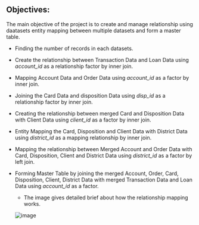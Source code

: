 ## Objectives:
The main objective of the project is to create and manage relationship using daatasets entity mapping between multiple datasets and form a master table.
 * Finding the number of records in each datasets.
 * Create the relationship between Transaction Data and Loan Data using *account_id* as a relationship factor by inner join.
 * Mapping Account Data and Order Data using *account_id* as a factor by inner join.
 * Joining the Card Data and disposition Data using *disp_id* as a relationship factor by inner join.
 * Creating the relationship between merged Card and Disposition Data with Client Data using *client_id* as a factor by inner join.
 * Entity Mapping the Card, Disposition and Client Data with District Data using *district_id* as a mapping relationship by inner join.
 * Mapping the relationship between Merged Account and Order Data with Card, Disposition, Client and District Data using *district_id* as a factor by left join.
 * Forming Master Table by joining the merged Account, Order, Card, Disposition, Client, District Data with merged Transaction Data and Loan Data using *account_id* as a factor.


   - The image gives detailed brief about how the relationship mapping works.

   ![image](https://github.com/shridhar1504/SQL-Projects/assets/113985416/79bd2476-cd40-4565-bbc8-7f7ea351c265)


